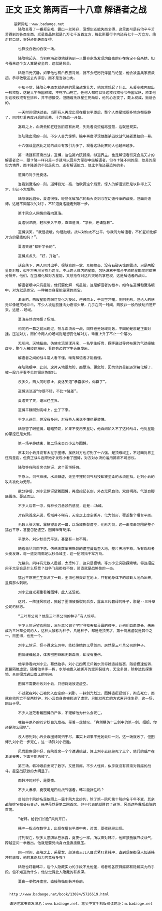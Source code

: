 # 正文 正文 第两百一十八章 解语者之战
        最新网址：www.badaoge.net
          陆隐查看了一番凝空戒，露出一丝笑容，没想到还能失而复得，这里面可是有他辛辛苦苦得到的各类东西，光星能晶体就是九万七千五百立方，梅比斯银行卡内还有七十一万立方，绝对的巨款，幸好还能失而复得。
      
          也算没白救灼白夜一场。
      
          陆隐抬起头，当初在海盗港他就猜到一旦雷奥家族发现灼白夜的存在肯定不会杀她，如今看来这个女人算是安全的，这就是背景。
      
          陆隐目光沉静，如果他也有白夜族背景，就不会经历托浮星的绝望，他会被雷奥家族救起，恭恭敬敬送去内宇宙，而不是当做白肉。
      
          不知不觉，陆隐心中原本就萌芽的思绪越发壮大，他忽然想起了什么，从凝空戒内取出一枚戒指，这是大宇帝国权戒，不死宇山死亡，任何人都可以凭这枚权戒号令帝国军队，原本他对这枚权戒有些排斥，并不想接受，但随着托浮星生死劫后，他的心态变了，戴上权戒，挺适合的。
      
          一天时间很快过去，当所有人再度出现在擂台平原后，整个人类星域很多地方都安静了，同时盯着再度开启的光幕，十六强战--开始。
      
          高峰之上，血流云和狂旺依旧没有出现，失败者没资格再登顶，这就是现实。
      
          当陆隐出现的一刻，不少人目光惊惧，脑中再度浮现他轰杀四纹战气强者巢枝的一幕。
      
          十六强战显然比之前的战斗有吸引力多了，观看这场比赛的人也越来越多。
      
          第一场就有首席出战，道博，这位第六院首席，狱道界主，也是解语者研究会最天才的解语者之一，跟卡隆一样只差一步就可以晋升为掌御中级解语者，但与卡隆不同的是，他差的是实力境界，而卡隆差的不仅是实力，还有解语能力，他比卡隆还要恐怖的多。
      
          道博的对手是夏洛。
      
          当看到夏洛的一刻，道博目光一亮，他欣赏这个后辈，惊人的解语资质足以称得上天才，但还不太成熟。
      
          陆隐皱起眉头，夏洛很强，轻易化解加尔的劫火炎剑与在幻道传承的战技，但面对道博，这是不同层次的对手，不知道夏洛能走到哪一步。
      
          第十院众人同情的看向夏洛。
      
          夏洛很洒脱，轻松步入平原，直面道博，“学长，还请指教”。
      
          道博淡笑，“我是极境，你是融境，战斗对你太不公平，你我同为解语者，不如互相化解对方的星能如何？”。
      
          夏洛笑道“都听学长的”。
      
          道博点点头，“好，开始”。
      
          话音落下，两人同时出手，很随意的一掌，互相撞击，没有石破天惊的震动，只是两股星能对撞，似乎将天地分割为两半，不止两人体内的星能，包括游离于擂台平原的星能同时都被分隔开，他们，在互相化解对方星能，又想抢夺对这片天地的掌控权，这是解语者的战斗。
      
          解语者眼中只有星能，他们要化解一切星能，这是解语者的根本，如今在道博和夏洛眼中，对方就是原宝，一种被自身星能笼罩的原宝。
      
          渐渐的，两股星能肉眼可见化为旋风，逆袭而上，于高空冲撞，明明无形，但给人的感觉却像是天地冲击，不少人被这股撞击力震得头晕，几乎在同一时间，两股非一般的波动扫荡开来，这是--场域。
      
          夏洛赫然也领悟了场域。
      
          相同的一幕之前出现过，煞与血流云一战，同样也是场域对轰，不同的是那是正面对撞，压迫对方，而如今两人的场域则是想要化解对方，难度上升了不止一个层次。
      
          无形间，天地扭曲，仿佛水流荡漾开来，一名学生好奇，探手越过导师布置的气劲接触虚空，整个人被绞的粉碎，看的旁边的学生头皮发麻。
      
          解语者之间的战斗常人看不懂，唯有解语者才能看懂。
      
          在陆隐眼中，此刻，这片天地很危险，而夏洛，更危险，因为他的星能逐渐被化解了，被一股几乎看不见的银灰色取代。
      
          没多久，两人同时停止，夏洛笑道“恭喜学长，你赢了”。
      
          道博淡淡道“你很不错，不比卡隆差”。
      
          夏洛笑了笑，退出往生界。
      
          道博平静回到高峰上，坐了下来。
      
          不少人迷茫，但没有多问，对有些人来说不懂也要装懂。
      
          陆隐瞥了眼道博，暗暗赞叹，如果不使用天星功，他自问加入不了这种战斗，他对星能的掌控还是太弱。
      
          第一场平静结束，第二场来自刘小云与图博。
      
          原本刘小云并没有太在乎图博，虽然对方也打到了十六强，是顶级域主，不过面对界主还有差距，但真正战斗起来她才发现小看了图博，对方对水流的运用简直不可思议。
      
          陆隐等各院首席也惊讶，这个图博好强。
      
          平原上，剑气纵横，水流肆虐，无坚不摧的剑气战技却被至柔的水流阻挡，让刘小云的攻击被化为无形。
      
          数分钟后，刘小云惊讶望着图博，再度抬起长剑，外衣无风自动，双目明亮，气浪自脚底震荡，蔓延而出。
      
          不少人后背一凉，有种长刀悬颈的感觉，这是--场域。
      
          对各院首席来说，场域并不稀有，天空之上虚空撕开，化为剑形，覆盖整个擂台平原。
      
          无数人张大嘴，震撼望着这一幕，以场域撕裂虚空，化形为剑，这一击攻击范围是整个擂台平原，甚至包括虚空，图博唯有硬撑。
      
          平原外，刘少秋目光平淡，甚至有一丝不屑。
      
          随着无尽剑雨下落，仿佛无数条被撕裂的虚空蔓延至大地，整片天地不稳，所有观战者头皮发麻，每一道剑雨都足以秒杀域主，这一招可挡千军万马。
      
          光幕前，同样有无数人震撼，太恐怖了，这只是极境，等刘小云突破探索境，将这招应用于太空会是什么场景？战争飞船都挡不住，简直就是战略性的一击。
      
          擂台平原被生生轰没了一截，图博也被轰趴在地上，只有他身体下的那截大地凸出来，显得那么刺眼。
      
          刘小云目光凝重看着图博，此人还没死。
      
          这时，一阵狂风吹过，掀起了图博被撕裂的后衣，露出三片碧绿的叶子，那是--三叶草公司的标志。
      
          “三叶草公司？他是三叶草公司的种子”有人惊呼。
      
          不少人惊讶望着图博，三叶草公司全宇宙寻找天赋异禀的孩子，让他们自由成长，未来成为三叶草公司的人，这种人被称为种子，凡是种子，都是绝顶天才，第十院黑虚就是其中之一，而图博，也是一个。
      
          刘小云惊讶，怪不得这么厉害，能挡住她的无尽剑雨，居然是三叶草公司的种子。
      
          图博缓缓起身，体表密密麻麻无数血痕，却没有重伤。
      
          他平静看向刘小云，蓦然抬手，刘小云四周充斥着水流将她直接包裹，随后极速旋转，直接隔绝虚空，随着他单手一挥，水球被轰入被撕开的空间裂缝内，无论多强，除非达到探索境，否则很难逃出虚无的空间。
      
          图博不需要击败刘小云，只想将她放逐虚空。
      
          不过就在刘小云被仍入虚空的一刹那，一抹剑光划过，图博直挺挺倒下，彻底死亡，而就在他死亡不足两秒钟，刘小云自身也被扔进了虚空，只能以死亡的方式离开往生界，这一场，同归于尽。
      
          不少人迷茫看着图博的尸体，不理解他为什么会死亡。
      
          唯独平原外的刘少秋目光发亮，带着一丝赞叹，“竟然模仿十三剑中的第一剑，姐姐，你还是那么固执”。
      
          没人想到刘小云会跟图博同归于尽，事实上如果不是她最后一剑，这一场就败了，但图博先刘小云一步死亡，这一场算刘小云胜。
      
          风尚脸色很不好，各院首席一个个遭遇挑战，算上刘小云已经死了三个，他们的威严在渐渐丧失，下面不能再败了。
      
          第三场，韩冲眼前出现了数字，又是首席，不少人怪异，似乎就没有首席对首席的战斗，星空战院做的太明显了。
      
          而韩冲的对手，是夏夜。
      
          不少人肃穆，夏夜可是四纹战气强者，韩冲能挡住吗？
      
          目前的十院排名是依照上一届十院大比排列，除了第一院和第十院排名千年不变，其余战院排名都会有变动，韩冲虽然是第二院首席，但不代表他就胜的了道博，风尚这些靠后战院的首席。
      
          “老韩，给我们长脸”风尚开口。
      
          韩冲一指点在数字上，出现在擂台平原中央，对面，夏夜已经出现。
      
          打到现在，很多人底牌早已暴露，夏夜也一样，所以面对韩冲，他直接施展四纹战气，跨越空间一拳轰出，他就是要凭肉身力量直接碾压。
      
          同一时间，高峰之上，采星女，颜清夜王几人目光紧盯着韩冲，直到现在都没人知道韩冲的底牌，他的真正战力究竟有多强？
      
          陆隐也盯着韩冲，这个人隐藏实力的手段不比他差，或者说各院首席都有隐藏实力的手段，但不知道为什么，他总觉得此人隐藏的有点深。
      
          夏夜一拳劈开虚空，直接降临到韩冲身前。
      
      
      http://www.badaoge.net/book/13084/5726619.html
      
      请记住本书首发域名：www.badaoge.net。笔尖中文手机版阅读网址：m.badaoge.net